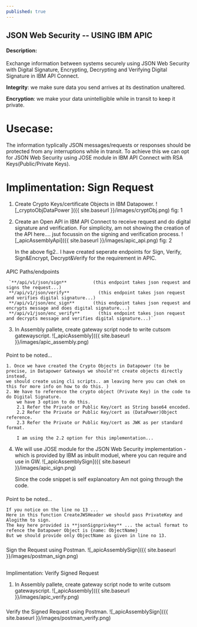 ```yaml
---
published: true
---
```

## JSON Web Security -- USING IBM APIC

#### Description:

Exchange information between systems securely using JSON Web Security with Digital Signature, Encrypting, Decrypting and Verifying Digital Signature in IBM API Connect. 

  **Integrity**: we make sure data you send arrives at its destination unaltered.  
  
  **Encryption**: we make your data unintelligible while in transit to keep it private.

# Usecase:  
The information typlically JSON messages/requests or responses should be protected from any interruptions while in transit. To achieve this we can opt for JSON Web Security using JOSE module in IBM API Connect with RSA Keys(Public/Private Keys).

# Implimentation: Sign Request
1. Create Crypto Keys/certificate Objects in IBM Datapower.
    ![_cryptoObjDataPower ]({{ site.baseurl }}/images/cryptObj.png)
    fig: 1
    
2. Create an Open API in IBM API Connect to receive request and do digital signature and verification.
   For simplicity, am not showing the creation of the API here.... jsut focussin on the signing and verification process.
    ![_apicAssemblyApi]({{ site.baseurl }}/images/apic_api.png)
    fig: 2
   
   In the above fig2.. I have created seperate endpoints for Sign, Verify, Sign&Encrypt, Decrypt&Verify for the requirement in APIC. 
   

####

APIC Paths/endpoints
  
     `**/api/v1/json/sign**          (this endpoint takes json request and signs the request...)
     **/api/v1/json/verify**	       (this endpoint takes json request and verifies digital signature...)
     **/api/v1/json/enc_sign**	     (this endpoint takes json request and encrypts message and does digital signature...)
     **/api/v1/json/enc_verify**	   (this endpoint takes json request and decrypts message and verifies digital signature...)`
     
  3. In Assembly pallete, create gateway script node to write cutsom gatewayscript.
     ![_apicAssembly]({{ site.baseurl }}/images/apic_assembly.png)
     
  ####

Point to be noted...
 
    1. Once we have created the Crypto Objects in Datapower (to be precise, in Datapower Gateways we should'nt create objects directly instead,
    we should create using cli scripts.. am leaving here you can chek on this for more info on how to do this. )
    2. We have to reference the crypto object (Private Key) in the code to do Digital Signature.
        we have 3 option to do this.
        2.1 Refer the Private or Public Key/cert as String base64 encoded.
        2.2 Refer the Private or Public Key/cert as (DataPower)Object reference.
        2.3 Refer the Private or Public Key/cert as JWK as per standard format.
        
        I am using the 2.2 option for this implementation...
        
   4. We will use JOSE module for the JSON Web Security implementation - which is provided by IBM as inbulit moduel, where you can require and use in GW.
      ![_apicAssemblySign]({{ site.baseurl }}/images/apic_sign.png)
      
      Since the code snippet is self explanoatory Am not going through the code.
     
  ####

Point to be noted...
  
    If you notice on the line no 13 ...
    Here in this function CreateJWSHeader we should pass PrivateKey and Alogithm to sign.
    The key here provided is **jsonSignprivkey** ... the actual format to refence the Datapower Object is {name: ObjectName}
    But we should provide only ObjectName as given in line no 13.
    
  ###

Sign the Request using Postman.
     ![_apicAssemblySign]({{ site.baseurl }}/images/postman_sign.png)
     
  ##

Implimentation: Verify Signed Request
 
  1.  In Assembly pallete, create gateway script node to write cutsom gatewayscript.
     ![_apicAssembly]({{ site.baseurl }}/images/apic_verify.png)
  
 ###

Verify the Signed Request using Postman.
     ![_apicAssemblySign]({{ site.baseurl }}/images/postman_verify.png)
